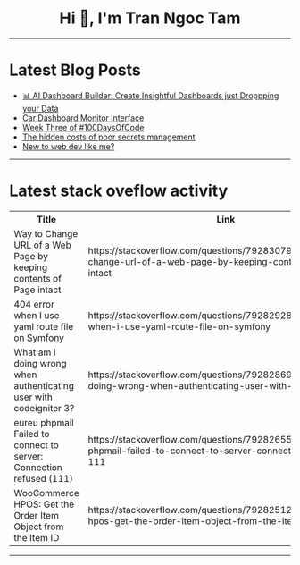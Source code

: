 <h1 align="center">Hi 👋, I'm Tran Ngoc Tam</h1>

---

# Latest Blog Posts 
<!-- BLOG-POST-LIST:START -->
- [📊 AI Dashboard Builder: Create Insightful Dashboards just Droppping your Data](https://dev.to/pnmartinez/ai-dashboard-builder-create-insightful-dashboards-just-droppping-your-data-36ff)
- [Car Dashboard Monitor Interface](https://dev.to/tobidelly/car-dashboard-monitor-interface-3005)
- [Week Three of #100DaysOfCode](https://dev.to/lymah/week-three-of-100daysofcode-1i9f)
- [The hidden costs of poor secrets management](https://dev.to/enkryptify/the-hidden-costs-of-poor-secrets-management-3641)
- [New to web dev like me?](https://dev.to/rinidhdhokia/new-to-web-dev-like-me-2jaa)
<!-- BLOG-POST-LIST:END -->

---

# Latest stack oveflow activity
<table>
  <tr><th>Title</th><th>Link</th></tr>
  <!-- STACKOVERFLOW:START --><tr><td>Way to Change URL of a Web Page by keeping contents of Page intact</td><td>https://stackoverflow.com/questions/79283079/way-to-change-url-of-a-web-page-by-keeping-contents-of-page-intact</td></tr><tr><td>404 error when I use yaml route file on Symfony</td><td>https://stackoverflow.com/questions/79282928/404-error-when-i-use-yaml-route-file-on-symfony</td></tr><tr><td>What am I doing wrong when authenticating user with codeigniter 3?</td><td>https://stackoverflow.com/questions/79282869/what-am-i-doing-wrong-when-authenticating-user-with-codeigniter-3</td></tr><tr><td>eureu phpmail Failed to connect to server: Connection refused &lpar;111&rpar;</td><td>https://stackoverflow.com/questions/79282655/eureu-phpmail-failed-to-connect-to-server-connection-refused-111</td></tr><tr><td>WooCommerce HPOS: Get the Order Item Object from the Item ID</td><td>https://stackoverflow.com/questions/79282512/woocommerce-hpos-get-the-order-item-object-from-the-item-id</td></tr><!-- STACKOVERFLOW:END -->
</table>

---


